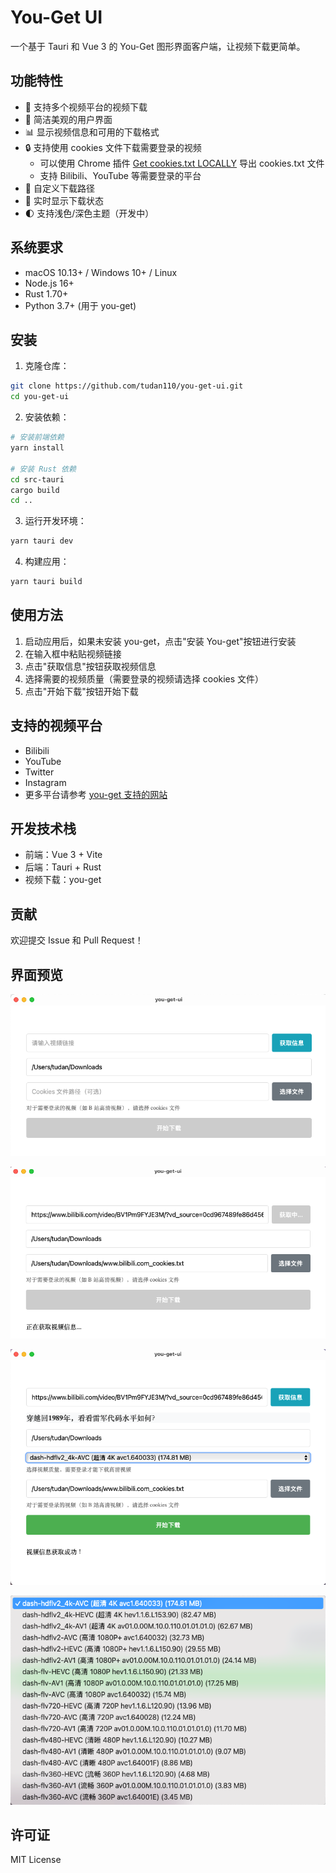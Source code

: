 # You-Get UI

一个基于 Tauri 和 Vue 3 的 You-Get 图形界面客户端，让视频下载更简单。

## 功能特性

- 🎥 支持多个视频平台的视频下载
- 🎯 简洁美观的用户界面
- 📊 显示视频信息和可用的下载格式
- 🔒 支持使用 cookies 文件下载需要登录的视频
  - 可以使用 Chrome 插件 [Get cookies.txt LOCALLY](https://chrome.google.com/webstore/detail/get-cookiestxt-locally/cclelndahbckbenkjhflpdbgdldlbecc) 导出 cookies.txt 文件
  - 支持 Bilibili、YouTube 等需要登录的平台
- 📁 自定义下载路径
- 🔄 实时显示下载状态
- 🌓 支持浅色/深色主题（开发中）

## 系统要求

- macOS 10.13+ / Windows 10+ / Linux
- Node.js 16+
- Rust 1.70+
- Python 3.7+ (用于 you-get)

## 安装

1. 克隆仓库：
```bash
git clone https://github.com/tudan110/you-get-ui.git
cd you-get-ui
```

2. 安装依赖：
```bash
# 安装前端依赖
yarn install

# 安装 Rust 依赖
cd src-tauri
cargo build
cd ..
```

3. 运行开发环境：
```bash
yarn tauri dev
```

4. 构建应用：
```bash
yarn tauri build
```

## 使用方法

1. 启动应用后，如果未安装 you-get，点击"安装 You-get"按钮进行安装
2. 在输入框中粘贴视频链接
3. 点击"获取信息"按钮获取视频信息
4. 选择需要的视频质量（需要登录的视频请选择 cookies 文件）
5. 点击"开始下载"按钮开始下载

## 支持的视频平台

- Bilibili
- YouTube
- Twitter
- Instagram
- 更多平台请参考 [you-get 支持的网站](https://github.com/soimort/you-get#supported-sites)

## 开发技术栈

- 前端：Vue 3 + Vite
- 后端：Tauri + Rust
- 视频下载：you-get

## 贡献

欢迎提交 Issue 和 Pull Request！

## 界面预览

![image-20250320172245530](./README.assets/image-20250320172245530.png)

![image-20250320173308494](./README.assets/image-20250320173308494.png)

![image-20250320171936076](./README.assets/image-20250320171936076.png)

![image-20250320172014626](./README.assets/image-20250320172014626.png)

## 许可证

MIT License
